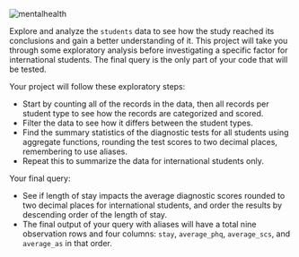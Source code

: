 ![mentalhealth](https://github.com/Aakaaaassh/SQL/assets/66636545/ccc47fbb-cffc-47f3-b90b-0422353b76f1)

Explore and analyze the `students` data to see how the study reached its conclusions and gain a better understanding of it. This project will take you through some exploratory analysis before investigating a specific factor for international students. The final query is the only part of your code that will be tested.

Your project will follow these exploratory steps:

- Start by counting all of the records in the data, then all records per student type to see how the records are categorized and scored.
- Filter the data to see how it differs between the student types.
- Find the summary statistics of the diagnostic tests for all students using aggregate functions, rounding the test scores to two decimal places, remembering to use aliases.
- Repeat this to summarize the data for international students only.


Your final query:

- See if length of stay impacts the average diagnostic scores rounded to two decimal places for international students, and order the results by descending order of the length of stay.
- The final output of your query with aliases will have a total nine observation rows and four columns: `stay`, `average_phq`, `average_scs`, and `average_as` in that order.
